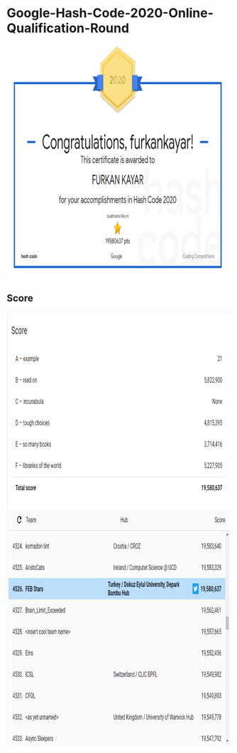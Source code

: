 # Google-Hash-Code-2020-Online-Qualification-Round
<img src="/assets/certificate.png" width=875 height=526/>
<h2>Score</h2>
<img src="/assets/result.png" width=866 height=443/>
<img src="/assets/scoreboard.png" width=875 height=531/>

